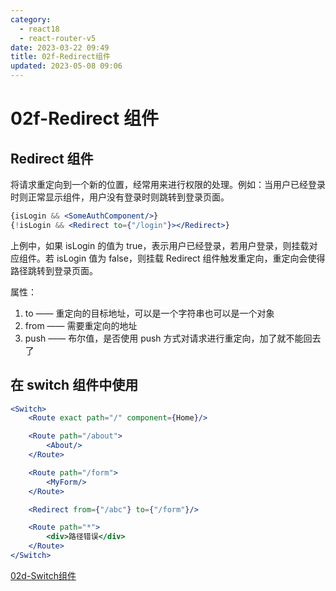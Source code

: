 ```yaml
---
category: 
  - react18
  - react-router-v5
date: 2023-03-22 09:49
title: 02f-Redirect组件
updated: 2023-05-08 09:06
---
```


# 02f-Redirect 组件

## Redirect 组件

将请求重定向到一个新的位置，经常用来进行权限的处理。例如：当用户已经登录时则正常显示组件，用户没有登录时则跳转到登录页面。

```jsx
{isLogin && <SomeAuthComponent/>}
{!isLogin && <Redirect to={"/login"}></Redirect>}
```

上例中，如果 isLogin 的值为 true，表示用户已经登录，若用户登录，则挂载对应组件。若 isLogin 值为 false，则挂载 Redirect 组件触发重定向，重定向会使得路径跳转到登录页面。

属性：

1.  to —— 重定向的目标地址，可以是一个字符串也可以是一个对象
2.  from —— 需要重定向的地址
3.  push —— 布尔值，是否使用 push 方式对请求进行重定向，加了就不能回去了

## 在 switch 组件中使用

```jsx
<Switch>
    <Route exact path="/" component={Home}/>

    <Route path="/about">
        <About/>
    </Route>

    <Route path="/form">
        <MyForm/>
    </Route>

    <Redirect from={"/abc"} to={"/form"}/>

    <Route path="*">
        <div>路径错误</div>
    </Route>
</Switch>
```

[02d-Switch组件](02d-Switch组件.md)